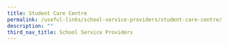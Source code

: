 ```yaml
---
title: Student Care Centre
permalink: /useful-links/school-service-providers/student-care-centre/
description: ""
third_nav_title: School Service Providers
---
```


